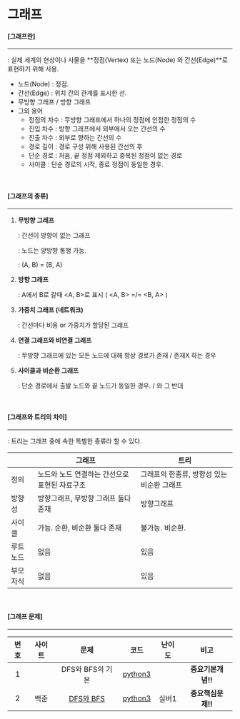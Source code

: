 # 그래프

#### [그래프란]

-----

: 실제 세계의 현상이나 사물을 **정점(Vertex) 또는 노드(Node) 와 간선(Edge)**로 표현하기 위해 사용.

- 노드(Node) : 정점.
- 간선(Edge) : 위치 간의 관계를 표시한 선.
- 무방향 그래프 / 방향 그래프
- 그외 용어
  - 정점의 차수 : 무방향 그래프에서 하나의 정점에 인접한 정점의 수
  - 진입 차수 : 방향 그래프에서 외부에서 오는 간선의 수
  - 진출 차수 : 외부로 향하는 간선의 수
  - 경로 길이 : 경로 구성 위해 사용된 간선의 후
  - 단순 경로 : 처음, 끝 정점 제외하고 중복된 정점이 없는 경로
  - 사이클 : 단순 경로의 시작, 종료 정점이 동일한 경우.

<br>

#### [그래프의 종류]

----

1. **무방향 그래프**

   : 간선이 방향이 없는 그래프

   : 노드는 양방향 통행 가능.

   : (A, B) = (B, A)

2. **방향 그래프**

   : A에서 B로 갈때 <A, B>로 표시   ( <A, B> =/= <B, A> )

3. **가중치 그래프 (네트워크)**

   : 간선마다 비용 or 가중치가 할당된 그래프

4. **연결 그래프와 비연결 그래프**

   : 무방향 그래프에 있는 모든 노드에 대해 항상 경로가 존재 / 존재X 하는 경우

5. **사이클과 비순환 그래프**

   : 단순 경로에서 출발 노드와 끝 노드가 동일한 경우. / 와 그 반대

<br>

#### [그래프와 트리의 차이]

----

: 트리는 그래프 중에 속한 특별한 종류라 할 수 있다.

|          | 그래프                                        | 트리                                       |
| -------- | --------------------------------------------- | ------------------------------------------ |
| 정의     | 노드와 노드 연결하는 간선으로 표현된 자료구조 | 그래프의 한종류, 방향성 있는 비순환 그래프 |
| 방향성   | 방향그래프, 무방향 그래프 둘다 존재           | 방향그래프                                 |
| 사이클   | 가능. 순환, 비순환 둘다 존재                  | 불가능. 비순환.                            |
| 루트노드 | 없음                                          | 있음                                       |
| 부모자식 | 없음                                          | 있음                                       |

<br>

#### [그래프 문제]

----

| 번호 | 사이트 |                       문제                        |                    코드                    | 난이도 |        비고        |
| :--: | :----: | :-----------------------------------------------: | :----------------------------------------: | :----: | :----------------: |
|  1   |        |                 DFS와 BFS의 기본                  |    [python3](../Quizes/bfs_and_dfs.py)     |        | **중요기본개념!!** |
|  2   |  백준  | [DFS와 BFS](https://www.acmicpc.net/problem/1260) | [python3](../Quizes/backjoon/back_1260.py) | 실버1  | **중요핵심문제!!** |

